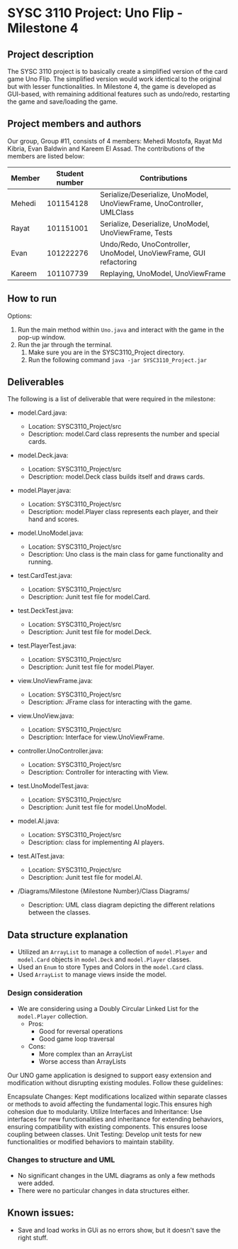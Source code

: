 # SYSC 3110 Project: Uno Flip - Milestone 4

## Project description
The SYSC 3110 project is to basically create a simplified version of the card game Uno Flip. The simplified version would work identical to the original but with 
lesser functionalities. In Milestone 4, the game is developed as GUI-based, with remaining additional features such as undo/redo, restarting the game and save/loading the game.

## Project members and authors
Our group, Group #11, consists of 4 members: Mehedi Mostofa, Rayat Md Kibria, Evan Baldwin and Kareem El Assad. The contributions of the members are listed below:

| Member | Student number | Contributions                                                                       |
|--------|----------------|-------------------------------------------------------------------------------------|
| Mehedi | 101154128      | Serialize/Deserialize, UnoModel, UnoViewFrame, UnoController, UMLClass |
| Rayat  | 101151001      | Serialize, Deserialize, UnoModel, UnoViewFrame, Tests                                       |
| Evan   | 101222276      | Undo/Redo, UnoController, UnoModel, UnoViewFrame, GUI refactoring  |
| Kareem | 101107739      | Replaying, UnoModel, UnoViewFrame                                                                          |

## How to run
Options:
1) Run the main method within `Uno.java` and interact with the game in the pop-up window.
2) Run the jar through the terminal.
   1. Make sure you are in the SYSC3110_Project directory.
   2. Run the following command `java -jar SYSC3110_Project.jar`

## Deliverables
The following is a list of deliverable that were required in the milestone:

- model.Card.java:
	- Location: SYSC3110_Project/src
	- Description: model.Card class represents the number and special cards. 

- model.Deck.java:
	- Location: SYSC3110_Project/src
	- Description: model.Deck class builds itself and draws cards.

- model.Player.java:
	- Location: SYSC3110_Project/src
	- Description: model.Player class represents each player, and their hand and scores.

- model.UnoModel.java:
	- Location: SYSC3110_Project/src
	- Description: Uno class is the main class for game functionality and running. 
	
- test.CardTest.java:
	- Location: SYSC3110_Project/src
	- Description: Junit test file for model.Card.	

- test.DeckTest.java:
	- Location: SYSC3110_Project/src
	- Description: Junit test file for model.Deck.

- test.PlayerTest.java:
	- Location: SYSC3110_Project/src
	- Description: Junit test file for model.Player.

- view.UnoViewFrame.java:
	- Location: SYSC3110_Project/src
	- Description: JFrame class for interacting with the game.

- view.UnoView.java:
	- Location: SYSC3110_Project/src
	- Description: Interface for view.UnoViewFrame.

- controller.UnoController.java:
	- Location: SYSC3110_Project/src
	- Description: Controller for interacting with View.

- test.UnoModelTest.java:
	- Location: SYSC3110_Project/src
	- Description: Junit test file for model.UnoModel.

- model.AI.java:
	- Location: SYSC3110_Project/src
	- Description: class for implementing AI players.

- test.AITest.java:
	- Location: SYSC3110_Project/src
	- Description: Junit test file for model.AI.

- /Diagrams/Milestone {Milestone Number}/Class Diagrams/
	- Description: UML class diagram depicting the different relations between the classes.


##  Data structure explanation

- Utilized an `ArrayList` to manage a collection of `model.Player` and `model.Card` objects in `model.Deck` and `model.Player` classes.
- Used an `Enum` to store Types and Colors in the `model.Card` class.
- Used `ArrayList` to manage views inside the model.

### Design consideration

- We are considering using a Doubly Circular Linked List for the `model.Player` collection. 
  - Pros:
    - Good for reversal operations
    - Good game loop traversal 
  - Cons:
    - More complex than an ArrayList 
    - Worse access than ArrayLists
      
Our UNO game application is designed to support easy extension and modification without disrupting existing modules. Follow these guidelines:

Encapsulate Changes: Kept modifications localized within separate classes or methods to avoid affecting the fundamental logic.This ensures high cohesion due to modularity.
Utilize Interfaces and Inheritance: Use interfaces for new functionalities and inheritance for extending behaviors, ensuring compatibility with existing components. This ensures loose coupling between classes.
Unit Testing: Develop unit tests for new functionalities or modified behaviors to maintain stability.

### Changes to structure and UML

- No significant changes in the UML diagrams as only a few methods were added.
- There were no particular changes in data structures either.

## Known issues:
- Save and load works in GUi as no errors show, but it doesn't save the right stuff.
